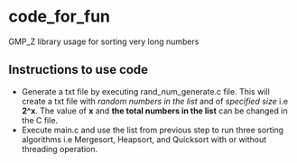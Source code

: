 code_for_fun
===========================================================================================
GMP_Z library usage for sorting very long numbers

Instructions to use code
--------------------------------------------------------------------------------------------
- Generate a txt file by executing rand_num_generate.c file. This will create a txt file with _random numbers in the list_ and of _specified size_ i.e __2^x__. The value of __x__ and __the total numbers in the list__ can be changed in the C file.
- Execute main.c and use the list from previous step to run three sorting algorithms i.e Mergesort, Heapsort, and Quicksort with or without threading operation.

